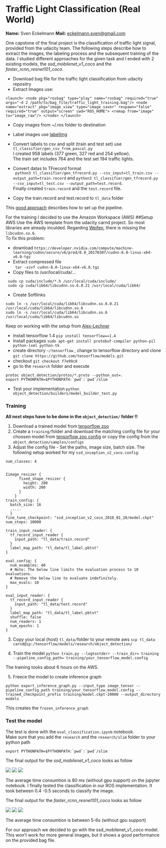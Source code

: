 # Traffic Light Classification  (Real World) 

**Name:** Sven Eckelmann
**Mail:** eckelmann.sven@gmail.com 


One capstone of the final project is the classification of traffic light signal, provided from the udacity team. 
The following steps describe how to extract the images, the labeling process and the subsequent training of the data. I studied different approaches for the given task and I ended with 2 existing models, the 
*ssd_mobilenet_v1_coco*  and the  *faster_rcnn_resnet101_coco*.


* Download bag file for the traffic light classification from udacity repositry 
* Extract Images use:<br>

``
<launch>
  <node pkg="rosbag" type="play" name="rosbag" required="true" args="-d 2 /path/to/bag_file/traffic_light_training.bag"/>
  <node name="extract" pkg="image_view" type="image_saver" respawn="false" required="true" output="screen" cwd="ROS_HOME">
    <remap from="image" to="image_raw"/>
  </node>
</launch>
``	

* Copy images from ~/.ros folder to destination 
* Label images use [labelImg](https://github.com/tzutalin/labelImg)  
* Convert labels to csv and split (train and test set) use<br> 
`tl_classifier/gen_csv_from_pascal.py`<br>
I created 958 labels (377 green, 327 red and 254 yellow).  
The  train set  includes 764  and the test set 194 traffic lights.
* Convert datas to TFrecord format <br>
` python3 tl_classifier/gen_tfrecord.py --csv_input=tl_train.csv --output_path=train.record`
and
`python3 tl_classifier/gen_tfrecord.py --csv_input=tl_test.csv --output_path=test.record`.
 <br>Finally created `train.record` and the `test.record` file.

* Copy the train.record and test.record to `tl_data` folder 

This [good approach](https://becominghuman.ai/tensorflow-object-detection-api-tutorial-training-and-evaluating-custom-object-detector-ed2594afcf73)
describes how to set up the pipeline. 

For the training I decided to use the Amazon Workspace (AWS)
##Setup AWS 
Use the AWS template from the udacity carnd project. So most libraries are already inculded. 
Regarding [Weifen](https://github.com/weifen/CarND-Capstone-System-Integration),  there is missing the `libcudnn.so.6`. 
<br>To fix this problem:
* download `https://developer.nvidia.com/compute/machine-learning/cudnn/secure/v6/prod/8.0_20170307/cudnn-8.0-linux-x64-v6.0-tgz `
* Extract compressed file <br>
 ` tar -xzvf cudnn-8.0-linux-x64-v6.0.tgz`
* Copy files to /usr/local/cuda/...<br>
```
 sudo cp cuda/include/*.h /usr/local/cuda/include/ 
 sudo cp cuda/lib64/libcudnn.so.6.0.21 /usr/local/cuda/lib64/ 
```
 
* Create Softlinks
```
sudo ln -s /usr/local/cuda/lib64/libcudnn.so.6.0.21 /usr/local/cuda/lib64/libcudnn.so.6
sudo ln -s /usr/local/cuda/lib64/libcudnn.so.6 /usr/local/cuda/lib64/libcudnn.so
```
Keep on working with the setup from [Alex-Lechner](https://github.com/alex-lechner/Traffic-Light-Classification) 

* Install tensorflow 1.4 `pip install tensorflow==1.4`
* Install packages `sudo apt-get install protobuf-compiler python-pil python-lxml python-tk`
* create directory  `~/tensorflow` , change to tensorflow directory and clone
`git clone https://github.com/tensorflow/models.git`
* checkout `git checkout f7e99c0`
* go to the ` research ` folder and execute 
```
protoc object_detection/protos/*.proto --python_out=.
export PYTHONPATH=$PYTHONPATH:`pwd`:`pwd`/slim
```
* Test your implementation 
`python object_detection/builders/model_builder_test.py`

### Training 
**All next steps have to be done in the ` object_detection/ ` folder !!**
1.  Download a trained model from [tensorflow zoo](https://github.com/tensorflow/models/blob/master/research/object_detection/g3doc/detection_model_zoo.md)
2. Create a `training/`folder and download the matching config file for your choosen model from [tensorflow zoo config](https://github.com/tensorflow/models/tree/master/research/object_detection/samples/configs) or copy the config from the `object_detection/samples/configs`
3. Adjust the config file - Set the paths, image size, batch size. The following setup worked for my `ssd_inception_v2_coco.config`:
```
num_classes: 4


Iimage_resizer {
      fixed_shape_resizer {
        height: 200
        width: 200
      }
    }
train_config: {
  batch_size: 16
  .....
  }
fine_tune_checkpoint: "ssd_inception_v2_coco_2018_01_28/model.ckpt"
num_steps: 10000

train_input_reader: {
  tf_record_input_reader {
    input_path: "tl_data/train.record"
  }
  label_map_path: "tl_data/tl_label.pbtxt"
}

eval_config: {
  num_examples: 40
  # Note: The below line limits the evaluation process to 10 evaluations.
  # Remove the below line to evaluate indefinitely.
  max_evals: 10
}

eval_input_reader: {
  tf_record_input_reader {
    input_path: "tl_data/test.record"
  }
  label_map_path: "tl_data/tl_label.pbtxt"
  shuffle: false
  num_readers: 1
  num_epochs: 1
}
```
3. Copy your local (host) `tl_data/`folder  to your remote aws
`scp tl_data carnd@ip:/tensorflow/models/research/object_detection/`

4. Train the model 
`python train.py --logtostderr --train_dir= training --pipeline_config_path= training/your_tensorflow_model.config
`

The training tooks about 6 hours on the AWS. 

5. Freece the model to create inference graph
```
python export_inference_graph.py --input_type image_tensor --pipeline_config_path training/your_tensorflow_model.config --trained_checkpoint_prefix training/model.ckpt-20000 --output_directory models
```
This creates the `frozen_inference_graph`


### Test the model  
The test is done with the `eval_classification.ipynb` notebook. <br>
Make sure  that  you add the `research` and the `research/slim` folder to your python path 
```
export PYTHONPATH=$PYTHONPATH:`pwd`:`pwd`/slim
```

The final output for the *ssd_mobilenet_v1_coco*  looks as follow

![](tl_classifier/results/ssd_test_images/left0118.jpg) 
![](tl_classifier/results/ssd_test_images/left1108.jpg) 
![](tl_classifier/results/ssd_test_images/left0242.jpg) 

The average time consumtion is 80 ms (without gpu support) on the jupyter notebook. I finally tested the classification in our ROS implementation. It took between 0.4 -0.5 seconds to classify the image.

The final output for the *faster_rcnn_resnet101_coco* looks as follow

![](tl_classifier/results/rcnn_test_images/left0118.jpg) 
![](tl_classifier/results/rcnn_test_images/left1108.jpg) 
![](tl_classifier/results/rcnn_test_images/left0242.jpg) 

The average time consumtion is between 5-6s (without gpu support)

For our approach we decided to go with the ssd_mobilenet_v1_coco model. This won't work for more general images, but it shows a good performance on the provided bag file. 